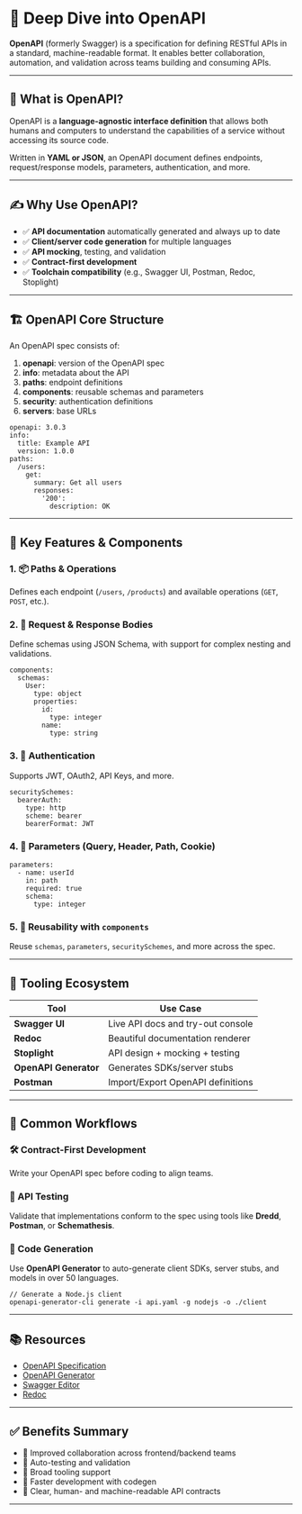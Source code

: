 # 📘 Deep Dive into OpenAPI

**OpenAPI** (formerly Swagger) is a specification for defining RESTful APIs in a standard, machine-readable format. It enables better collaboration, automation, and validation across teams building and consuming APIs.

---

## 🧠 What is OpenAPI?

OpenAPI is a **language-agnostic interface definition** that allows both humans and computers to understand the capabilities of a service without accessing its source code.

Written in **YAML or JSON**, an OpenAPI document defines endpoints, request/response models, parameters, authentication, and more.

---

## ✍️ Why Use OpenAPI?

- ✅ **API documentation** automatically generated and always up to date
- ✅ **Client/server code generation** for multiple languages
- ✅ **API mocking**, testing, and validation
- ✅ **Contract-first development**
- ✅ **Toolchain compatibility** (e.g., Swagger UI, Postman, Redoc, Stoplight)

---

## 🏗️ OpenAPI Core Structure

An OpenAPI spec consists of:

1. **openapi**: version of the OpenAPI spec
2. **info**: metadata about the API
3. **paths**: endpoint definitions
4. **components**: reusable schemas and parameters
5. **security**: authentication definitions
6. **servers**: base URLs

```
openapi: 3.0.3
info:
  title: Example API
  version: 1.0.0
paths:
  /users:
    get:
      summary: Get all users
      responses:
        '200':
          description: OK
```

---

## 🔌 Key Features & Components

### 1. 📦 Paths & Operations
Defines each endpoint (`/users`, `/products`) and available operations (`GET`, `POST`, etc.).

### 2. 📑 Request & Response Bodies
Define schemas using JSON Schema, with support for complex nesting and validations.

```
components:
  schemas:
    User:
      type: object
      properties:
        id:
          type: integer
        name:
          type: string
```

### 3. 🔐 Authentication
Supports JWT, OAuth2, API Keys, and more.

```
securitySchemes:
  bearerAuth:
    type: http
    scheme: bearer
    bearerFormat: JWT
```

### 4. 🔁 Parameters (Query, Header, Path, Cookie)

```
parameters:
  - name: userId
    in: path
    required: true
    schema:
      type: integer
```

### 5. 🔄 Reusability with `components`

Reuse `schemas`, `parameters`, `securitySchemes`, and more across the spec.

---

## 🧪 Tooling Ecosystem

| Tool             | Use Case                          |
|------------------|-----------------------------------|
| **Swagger UI**   | Live API docs and try-out console |
| **Redoc**        | Beautiful documentation renderer  |
| **Stoplight**    | API design + mocking + testing    |
| **OpenAPI Generator** | Generates SDKs/server stubs |
| **Postman**      | Import/Export OpenAPI definitions |

---

## 🧱 Common Workflows

### 🛠️ Contract-First Development
Write your OpenAPI spec before coding to align teams.

### 🧪 API Testing
Validate that implementations conform to the spec using tools like **Dredd**, **Postman**, or **Schemathesis**.

### 🎯 Code Generation
Use **OpenAPI Generator** to auto-generate client SDKs, server stubs, and models in over 50 languages.

```
// Generate a Node.js client
openapi-generator-cli generate -i api.yaml -g nodejs -o ./client
```

---

## 📚 Resources

- [OpenAPI Specification](https://swagger.io/specification/)
- [OpenAPI Generator](https://openapi-generator.tech/)
- [Swagger Editor](https://editor.swagger.io/)
- [Redoc](https://github.com/Redocly/redoc)

---

## ✅ Benefits Summary

- 🔄 Improved collaboration across frontend/backend teams
- 🧪 Auto-testing and validation
- 🧰 Broad tooling support
- 🚀 Faster development with codegen
- 📝 Clear, human- and machine-readable API contracts

---
